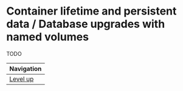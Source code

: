 # Container lifetime and persistent data / Database upgrades with named volumes #

TODO

| Navigation               |
| ------------------------ |
| [Level up](../README.md) |

